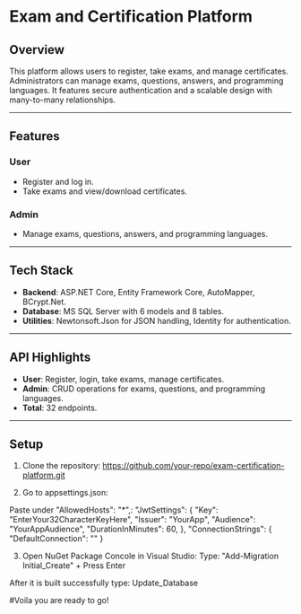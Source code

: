 # Exam and Certification Platform

## Overview

This platform allows users to register, take exams, and manage certificates. Administrators can manage exams, questions, answers, and programming languages. It features secure authentication and a scalable design with many-to-many relationships.

---

## Features

### User
- Register and log in.
- Take exams and view/download certificates.

### Admin
- Manage exams, questions, answers, and programming languages.

---

## Tech Stack

- **Backend**: ASP.NET Core, Entity Framework Core, AutoMapper, BCrypt.Net.
- **Database**: MS SQL Server with 6 models and 8 tables.
- **Utilities**: Newtonsoft.Json for JSON handling, Identity for authentication.

---

## API Highlights

- **User**: Register, login, take exams, manage certificates.
- **Admin**: CRUD operations for exams, questions, and programming languages.
- **Total**: 32 endpoints.

---

## Setup

1. Clone the repository:
https://github.com/your-repo/exam-certification-platform.git

2. Go to appsettings.json:

Paste under "AllowedHosts": "*",:
  "JwtSettings": {
    "Key": "EnterYour32CharacterKeyHere",
    "Issuer": "YourApp",
    "Audience": "YourAppAudience",
    "DurationInMinutes": 60,
  },
  "ConnectionStrings": {
    "DefaultConnection": ""
  }

3. Open NuGet Package Concole in Visual Studio:
Type: "Add-Migration Initial_Create" + Press Enter

After it is built successfully type: Update_Database

#Voila you are ready to go!

